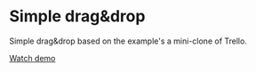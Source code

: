 # Simple drag&drop
Simple drag&amp;drop based on the example's a mini-clone of Trello.

[Watch demo](https://evgenywas.github.io/simple-drag-n-drop/)
